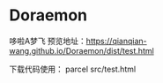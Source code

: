 # Doraemon
哆啦A梦飞
预览地址：https://qianqian-wang.github.io/Doraemon/dist/test.html

下载代码使用：
parcel src/test.html
